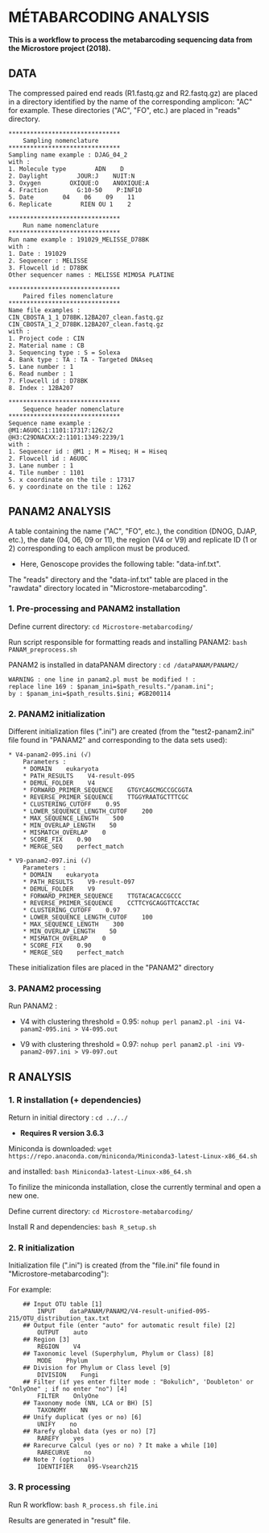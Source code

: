 # **MÉTABARCODING ANALYSIS**

**This is a workflow to process the metabarcoding sequencing data from the Microstore project (2018).**

## DATA

The compressed paired end reads (R1.fastq.gz and R2.fastq.gz) are placed in a directory identified by the name of the corresponding amplicon: "AC" for example.
These directories ("AC", "FO", etc.) are placed in "reads" directory.

    *******************************
        Sampling nomenclature
    *******************************
    Sampling name example : DJAG_04_2
    with :
    1. Molecule type        ADN    D
    2. Daylight        JOUR:J    NUIT:N
    3. Oxygen        OXIQUE:O    ANOXIQUE:A
    4. Fraction        G:10-50    P:INF10
    5. Date        04    06    09    11
    6. Replicate        RIEN OU 1    2

    *******************************
        Run name nomenclature
    *******************************
    Run name example : 191029_MELISSE_D78BK
    with :
    1. Date : 191029
    2. Sequencer : MELISSE
    3. Flowcell id : D78BK
    Other sequencer names : MELISSE MIMOSA PLATINE

    *******************************
        Paired files nomenclature
    *******************************
    Name file examples :
    CIN_CBOSTA_1_1_D78BK.12BA207_clean.fastq.gz
    CIN_CBOSTA_1_2_D78BK.12BA207_clean.fastq.gz
    with :
    1. Project code : CIN
    2. Material name : CB
    3. Sequencing type : S = Solexa
    4. Bank type : TA : TA - Targeted DNAseq
    5. Lane number : 1
    6. Read number : 1
    7. Flowcell id : D78BK
    8. Index : 12BA207

    *******************************
        Sequence header nomenclature
    *******************************
    Sequence name example :
    @M1:A6U0C:1:1101:17317:1262/2
    @H3:C29DNACXX:2:1101:1349:2239/1
    with :
    1. Sequencer id : @M1 ; M = Miseq; H = Hiseq
    2. Flowcell id : A6U0C
    3. Lane number : 1
    4. Tile number : 1101
    5. x coordinate on the tile : 17317
    6. y coordinate on the tile : 1262

## PANAM2 ANALYSIS

A table containing the name ("AC", "FO", etc.), the condition (DNOG, DJAP, etc.), the date (04, 06, 09 or 11), the region (V4 or V9) and replicate ID (1 or 2) corresponding to each amplicon must be produced.

* Here, Genoscope provides the following table: "data-inf.txt".

The "reads" directory and the "data-inf.txt" table are placed in the "rawdata" directory located in "Microstore-metabarcoding".

### 1. Pre-processing and PANAM2 installation

Define current directory: `cd Microstore-metabarcoding/`

Run script responsible for formatting reads and installing PANAM2: `bash PANAM_preprocess.sh`

PANAM2 is installed in dataPANAM directory : `cd /dataPANAM/PANAM2/`

    WARNING : one line in panam2.pl must be modified ! :
    replace line 169 : $panam_ini=$path_results."/panam.ini";
    by : $panam_ini=$path_results.$ini; #GB200114

### 2. PANAM2 initialization

Different initialization files (".ini") are created (from the "test2-panam2.ini" file found in "PANAM2" and corresponding to the data sets used):
    
    * V4-panam2-095.ini (√)
        Parameters :
        * DOMAIN    eukaryota
        * PATH_RESULTS    V4-result-095
        * DEMUL_FOLDER    V4
        * FORWARD_PRIMER_SEQUENCE    GTGYCAGCMGCCGCGGTA
        * REVERSE_PRIMER_SEQUENCE    TTGGYRAATGCTTTCGC
        * CLUSTERING_CUTOFF    0.95
        * LOWER_SEQUENCE_LENGTH_CUTOF    200
        * MAX_SEQUENCE_LENGTH    500
        * MIN_OVERLAP_LENGTH    50
        * MISMATCH_OVERLAP    0
        * SCORE_FIX    0.90
        * MERGE_SEQ    perfect_match

    * V9-panam2-097.ini (√)
        Parameters :
        * DOMAIN    eukaryota
        * PATH_RESULTS    V9-result-097
        * DEMUL_FOLDER    V9
        * FORWARD_PRIMER_SEQUENCE    TTGTACACACCGCCC
        * REVERSE_PRIMER_SEQUENCE    CCTTCYGCAGGTTCACCTAC
        * CLUSTERING_CUTOFF    0.97
        * LOWER_SEQUENCE_LENGTH_CUTOF    100
        * MAX_SEQUENCE_LENGTH    300
        * MIN_OVERLAP_LENGTH    50
        * MISMATCH_OVERLAP    0
        * SCORE_FIX    0.90
        * MERGE_SEQ    perfect_match

These initialization files are placed in the "PANAM2" directory

### 3. PANAM2 processing

Run PANAM2 :

* V4 with clustering threshold = 0.95: `nohup perl panam2.pl -ini V4-panam2-095.ini > V4-095.out`

* V9 with clustering threshold = 0.97: `nohup perl panam2.pl -ini V9-panam2-097.ini > V9-097.out`

## R ANALYSIS

### 1. R installation (+ dependencies)

Return in initial directory : `cd ../../`

* **Requires R version 3.6.3**

Miniconda is downloaded: `wget https://repo.anaconda.com/miniconda/Miniconda3-latest-Linux-x86_64.sh`

and installed: `bash Miniconda3-latest-Linux-x86_64.sh`
        
To finilize the miniconda installation, close the currently terminal and open a new one.
        
Define current directory: `cd Microstore-metabarcoding/`
        
Install R and dependencies: `bash R_setup.sh`

### 2. R initialization

Initialization file (".ini") is created (from the "file.ini" file found in "Microstore-metabarcoding"):

For example:
        
        ## Input OTU table [1]
            INPUT    dataPANAM/PANAM2/V4-result-unified-095-215/OTU_distribution_tax.txt
        ## Output file (enter "auto" for automatic result file) [2]
            OUTPUT    auto
        ## Region [3]
            REGION    V4
        ## Taxonomic level (Superphylum, Phylum or Class) [8]
            MODE    Phylum
        ## Division for Phylum or Class level [9]
            DIVISION    Fungi
        ## Filter (if yes enter filter mode : "Bokulich", 'Doubleton' or "OnlyOne" ; if no enter "no") [4]
            FILTER    OnlyOne
        ## Taxonomy mode (NN, LCA or BH) [5]
            TAXONOMY    NN
        ## Unify duplicat (yes or no) [6]
            UNIFY    no
        ## Rarefy global data (yes or no) [7]
            RAREFY    yes
        ## Rarecurve Calcul (yes or no) ? It make a while [10]
            RARECURVE    no
        ## Note ? (optional)
            IDENTIFIER    095-Vsearch215

### 3. R processing

Run R workflow: `bash R_process.sh file.ini`

Results are generated in "result" file.
